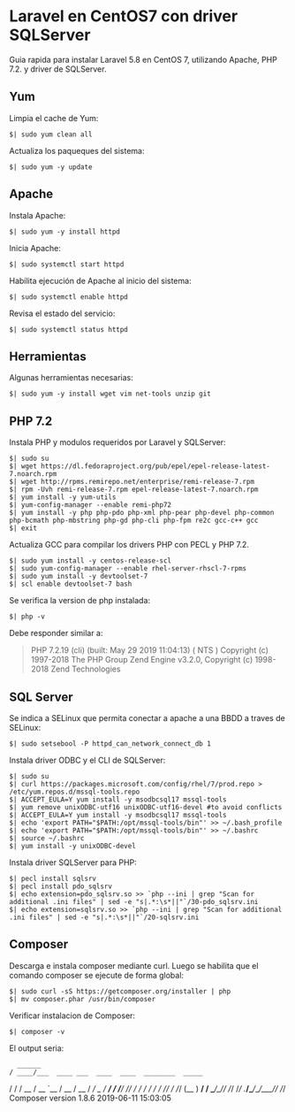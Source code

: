# Laravel en CentOS7 con driver SQLServer

Guia rapida para instalar Laravel 5.8 en CentOS 7, utilizando Apache, PHP 7.2. y driver de SQLServer.

## Yum

Limpia el cache de Yum:

```
$| sudo yum clean all
```

Actualiza los paqueques del sistema:

```
$| sudo yum -y update
```

## Apache

Instala Apache:

```
$| sudo yum -y install httpd
```

Inicia Apache:

```
$| sudo systemctl start httpd
```

Habilita ejecución de Apache al inicio del sistema:

```
$| sudo systemctl enable httpd
```

Revisa el estado del servicio:

```
$| sudo systemctl status httpd
```

## Herramientas

Algunas herramientas necesarias:

```
$| sudo yum -y install wget vim net-tools unzip git 
```

## PHP 7.2

Instala PHP y modulos requeridos por Laravel y SQLServer:

```
$| sudo su
$| wget https://dl.fedoraproject.org/pub/epel/epel-release-latest-7.noarch.rpm
$| wget http://rpms.remirepo.net/enterprise/remi-release-7.rpm
$| rpm -Uvh remi-release-7.rpm epel-release-latest-7.noarch.rpm
$| yum install -y yum-utils
$| yum-config-manager --enable remi-php72
$| yum install -y php php-pdo php-xml php-pear php-devel php-common php-bcmath php-mbstring php-gd php-cli php-fpm re2c gcc-c++ gcc
$| exit
```

Actualiza GCC para compilar los drivers PHP con PECL y PHP 7.2.

```
$| sudo yum install -y centos-release-scl
$| sudo yum-config-manager --enable rhel-server-rhscl-7-rpms
$| sudo yum install -y devtoolset-7
$| scl enable devtoolset-7 bash
```

Se verifica la version de php instalada:

```
$| php -v
```

Debe responder similar a:

> PHP 7.2.19 (cli) (built: May 29 2019 11:04:13) ( NTS )
> Copyright (c) 1997-2018 The PHP Group
> Zend Engine v3.2.0, Copyright (c) 1998-2018 Zend Technologies

## SQL Server

Se indica a SELinux que permita conectar a apache a una BBDD a traves de SELinux:

```
$| sudo setsebool -P httpd_can_network_connect_db 1
```

Instala driver ODBC y el CLI de SQLServer:

```
$| sudo su
$| curl https://packages.microsoft.com/config/rhel/7/prod.repo > /etc/yum.repos.d/mssql-tools.repo
$| ACCEPT_EULA=Y yum install -y msodbcsql17 mssql-tools
$| yum remove unixODBC-utf16 unixODBC-utf16-devel #to avoid conflicts
$| ACCEPT_EULA=Y yum install -y msodbcsql17 mssql-tools
$| echo 'export PATH="$PATH:/opt/mssql-tools/bin"' >> ~/.bash_profile
$| echo 'export PATH="$PATH:/opt/mssql-tools/bin"' >> ~/.bashrc
$| source ~/.bashrc
$| yum install -y unixODBC-devel
 ```
 
Instala driver SQLServer para PHP:
 
 ```
$| pecl install sqlsrv
$| pecl install pdo_sqlsrv
$| echo extension=pdo_sqlsrv.so >> `php --ini | grep "Scan for additional .ini files" | sed -e "s|.*:\s*||"`/30-pdo_sqlsrv.ini
$| echo extension=sqlsrv.so >> `php --ini | grep "Scan for additional .ini files" | sed -e "s|.*:\s*||"`/20-sqlsrv.ini
 ```

## Composer

Descarga e instala composer mediante curl. Luego se habilita que el comando composer se ejecute de forma global:

```
$| sudo curl -sS https://getcomposer.org/installer | php
$| mv composer.phar /usr/bin/composer
```

Verificar instalacion de Composer:

```
$| composer -v
```

El output seria:

>
      ______
    / ____/___  ____ ___  ____  ____  ________  _____
  / /   / __ \/ __ `__ \/ __ \/ __ \/ ___/ _ \/ ___/
/ /___/ /_/ / / / / / / /_/ / /_/ (__  )  __/ /
\____/\____/_/ /_/ /_/ .___/\____/____/\___/_/
                    /_/
Composer version 1.8.6 2019-06-11 15:03:05
>
